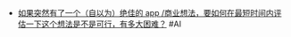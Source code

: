- [如果突然有了一个（自以为）绝佳的 app /商业想法，要如何在最短时间内评估一下这个想法是不是可行，有多大困难？](https://x.com/Philo2022/status/1969813059695993332) #AI